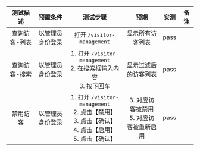 |   测试描述    |     预置条件     |                           测试步骤                           |                     预期                     | 实测 | 备注 |
| :-----------: | :--------------: | :----------------------------------------------------------: | :------------------------------------------: | :--: | :--: |
| 查询访客-列表 | 以管理员身份登录 |                  打开 `/visitor-management`                  |               显示所有访客列表               | pass |      |
| 查询访客-搜索 | 以管理员身份登录 | 1. 打开 `/visitor-management`<br />2. 在搜索框输入内容<br />3. 按下回车 |             显示过滤后的访客列表             | pass |      |
|   禁用访客    | 以管理员身份登录 | 1. 打开 `/visitor-management`<br />2. 点击【禁用】<br />3. 点击【确认】<br />4. 点击【启用】<br />5. 点击【确认】 | 3. 对应访客被禁用<br />5. 对应访客被重新启用 | pass |      |
